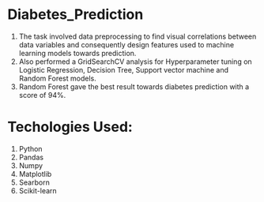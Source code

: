 # Diabetes_Prediction
1. The task involved data preprocessing to find visual correlations between data variables and consequently design features used to machine learning models towards prediction.
2. Also performed a GridSearchCV analysis for Hyperparameter tuning on Logistic Regression, Decision Tree, Support vector machine and Random Forest models.
3. Random Forest gave the best result towards diabetes prediction with a score of 94%.

# Techologies Used:
1. Python
2. Pandas
3. Numpy
4. Matplotlib
5. Searborn
6. Scikit-learn


